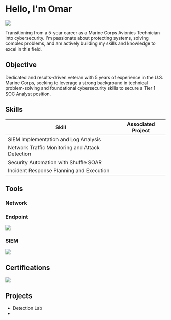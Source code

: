 # Hello, I'm Omar
<a href="https://www.linkedin.com/in/oaragon2150/"><img src="https://img.shields.io/badge/-LinkedIn-0072b1?&style=for-the-badge&logo=linkedin&logoColor=white" /></a>



Transitioning from a 5-year career as a Marine Corps Avionics Technician into cybersecurity. I'm passionate about protecting systems, solving complex problems, and am actively building my skills and knowledge to excel in this field.

## Objective


Dedicated and results-driven veteran with 5 years of experience in the U.S. Marine Corps, seeking to leverage a strong background in technical problem-solving and foundational cybersecurity skills to secure a Tier 1 SOC Analyst position.

## Skills


| Skill                                         | Associated Project         |
|-----------------------------------------------|----------------------------|
| SIEM Implementation and Log Analysis          | 
| Network Traffic Monitoring and Attack Detection | 
| Security Automation with Shuffle SOAR         | 
| Incident Response Planning and Execution      | 

## Tools


### Network
<div>

</div>

### Endpoint
<div>
    <img src="https://img.shields.io/badge/-Microsoft_Defender_for_Endpoint-00A4EF?&style=for-the-badge&logo=Microsoft&logoColor=white" />

</div>

### SIEM
<div>
    <img src="https://img.shields.io/badge/-Microsoft_Sentinel-0078D4?&style=for-the-badge&logo=Microsoft&logoColor=white" />
    
</div>

## Certifications

<div>
<img src="https://img.shields.io/badge/-Security%2B-FF0000?&style=for-the-badge&logo=CompTIA&logoColor=white" />

</div>

## Projects
- Detection Lab
- 
